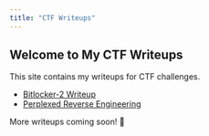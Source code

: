 ```yaml
---
title: "CTF Writeups"
---
```


## Welcome to My CTF Writeups
This site contains my writeups for CTF challenges.

- [Bitlocker-2 Writeup](bitlocker-2.md)
- [Perplexed Reverse Engineering](perplexed.md)

More writeups coming soon! 🚀
